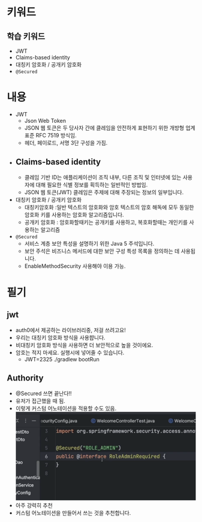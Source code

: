# 키워드

## 학습 키워드

- JWT
- Claims-based identity
- 대칭키 암호화 / 공개키 암호화
- `@Secured`

# 내용

- JWT
  - Json Web Token
  - JSON 웹 토큰은 두 당사자 간에 클레임을 안전하게 표현하기 위한 개방형 업계 표준 RFC 7519 방식임.
  - 헤더, 페이로드, 서명 3단 구성을 가짐.
- ## Claims-based identity
  - 클레임 기반 ID는 애플리케이션이 조직 내부, 다른 조직 및 인터넷에 있는 사용자에 대해 필요한 식별 정보를 획득하는 일반적인 방법임.
  - JSON 웹 토큰(JWT) 클레임은 주제에 대해 주장되는 정보의 일부입니다.
- 대칭키 암호화 / 공개키 암호화
  - 대칭키암호화 :일반 텍스트의 암호화와 암호 텍스트의 암호 해독에 모두 동일한 암호화 키를 사용하는 암호화 알고리즘입니다.
  - 공개키 암호화 : 암호화할때키는 공개키를 사용하고, 복호화할때는 개인키를 사용하는 알고리즘
- `@Secured`
  - 서비스 계층 보안 특성을 설명하기 위한 Java 5 주석입니다.
  - 보안 주석은 비즈니스 메서드에 대한 보안 구성 특성 목록을 정의하는 데 사용됩니다.
  - EnableMethodSecurity 사용해야 이용 가능.

# 필기

## jwt

- auth0에서 제공하는 라이브러리중, 저걸 쓰려고요!
- 우리는 대칭키 암호화 방식을 사용햡니다.
- 비대칭키 암호화 방식을 사용하면 더 보안적으로 높을 것이에요.
- 암호는 적지 마세요. 실행시에 넣어줄 수 있습니다.
  - JWT=2325 ./gradlew bootRun

## Authority

- @Secured 쓰면 끝난다!!
- 유저가 접근했을 때 됨.
- 이렇게 커스텀 어노테이션을 적용할 수도 있음.
  ![](2023-04-15-21-59-28.png)
- 아주 강력히 추천
- 커스텀 어노테이션을 만들어서 쓰는 것을 추천합니다.
